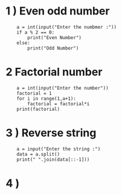 # 1 ) Even odd number

        a = int(input("Enter the numbmer :"))
        if a % 2 == 0:
            print("Even Number")
        else:
            print("Odd Number")

# 2 Factorial number

        a = int(input("Enter the number"))
        factorial = 1
        for i in range(1,a+1):
            factorial = factorial*i
        print(factorial)
        
# 3 ) Reverse string

        a = input("Enter the string :")
        data = a.split()
        print(" ".join(data[::-1]))
        
# 4 ) 
